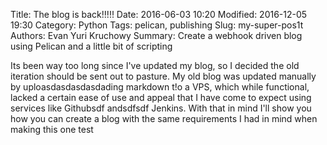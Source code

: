 Title: The blog is back!!!!! 
Date: 2016-06-03 10:20 
Modified: 2016-12-05 19:30 
Category: Python 
Tags: pelican, publishing 
Slug: my-super-pos1t 
Authors: Evan Yuri Kruchowy
Summary: Create a webhook driven blog using Pelican and a little bit of scripting

Its been way too long since I've updated my blog, so I decided the old iteration should be sent out to pasture. My old blog was updated manually by uploasdasdasdasdading markdown t!o a VPS, which while functional, lacked a certain ease of use and appeal that I have come to expect using services like Githubsdf andsdfsdf Jenkins. With that in mind I'll show you how you can create a blog with the same requirements I had in mind when making this one test
